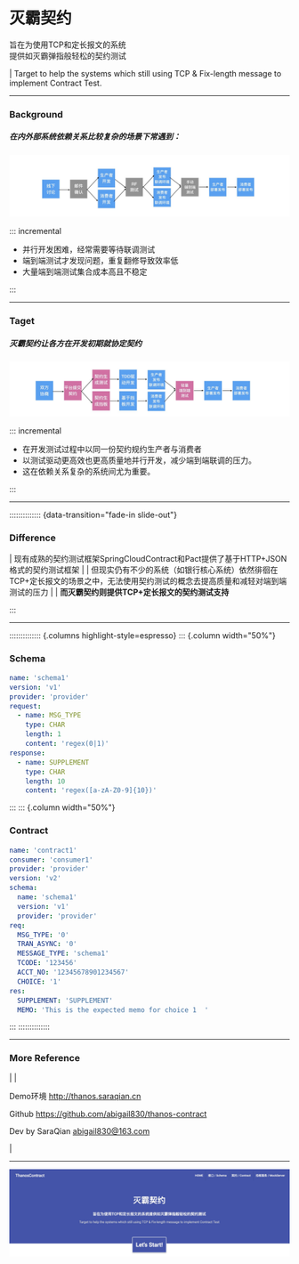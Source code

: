 
# 灭霸契约

旨在为使用TCP和定长报文的系统\
提供如灭霸弹指般轻松的契约测试

| 
Target to help the systems which still using TCP & Fix-length message to implement Contract Test. 
 
---

### Background

##### 在内外部系统依赖关系比较复杂的场景下常遇到：

![](background.jpg "常见流程")

::: incremental

- 并行开发困难，经常需要等待联调测试
- 端到端测试才发现问题，重复翻修导致效率低
- 大量端到端测试集合成本高且不稳定

:::

------

### Taget

##### 灭霸契约让各方在开发初期就协定契约

![](target.jpg "目标流程")

::: incremental

* 在开发测试过程中以同一份契约规约生产者与消费者
* 以测试驱动更高效也更高质量地并行开发，减少端到端联调的压力。
* 这在依赖关系复杂的系统间尤为重要。

:::

------

:::::::::::::: {data-transition="fade-in slide-out"}

### Difference

| 现有成熟的契约测试框架SpringCloudContract和Pact提供了基于HTTP+JSON格式的契约测试框架
| 
| 但现实仍有不少的系统（如银行核心系统）依然徘徊在TCP+定长报文的场景之中，无法使用契约测试的概念去提高质量和减轻对端到端测试的压力
| 
| **而灭霸契约则提供TCP+定长报文的契约测试支持**

:::

------

:::::::::::::: {.columns highlight-style=espresso}
::: {.column width="50%"}

### Schema


``` yaml
name: 'schema1'
version: 'v1'
provider: 'provider'
request:
  - name: MSG_TYPE
    type: CHAR
    length: 1
    content: 'regex(0|1)'
response:
  - name: SUPPLEMENT
    type: CHAR
    length: 10
    content: 'regex([a-zA-Z0-9]{10})'
```

:::
::: {.column width="50%"}

### Contract 

``` yaml
name: 'contract1'
consumer: 'consumer1'
provider: 'provider'
version: 'v2'
schema:
  name: 'schema1'
  version: 'v1'
  provider: 'provider'
req:
  MSG_TYPE: '0'
  TRAN_ASYNC: '0'
  MESSAGE_TYPE: 'schema1'
  TCODE: '123456'
  ACCT_NO: '12345678901234567'
  CHOICE: '1'
res:
  SUPPLEMENT: 'SUPPLEMENT'
  MEMO: 'This is the expected memo for choice 1  '
```

:::
::::::::::::::



---



### More Reference

| 
| 

Demo环境 <http://thanos.saraqian.cn>

Github <https://github.com/abigail830/thanos-contract>

Dev by SaraQian [abigail830@163.com](mailto:abigail830@163.com)

| 

------

![Let's start!!!](header.jpg)



